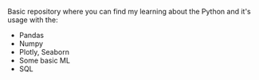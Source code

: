 Basic repository where you can find my learning about the Python and it's usage with the:
- Pandas
- Numpy
- Plotly, Seaborn
- Some basic ML
- SQL
